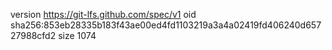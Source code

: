 version https://git-lfs.github.com/spec/v1
oid sha256:853eb28335b183f43ae00ed4fd1103219a3a4a02419fd406240d65727988cfd2
size 1074
